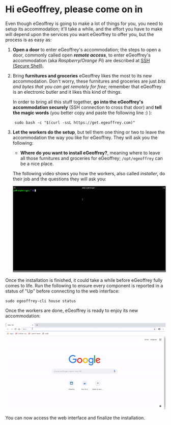 # Hi eGeoffrey, please come on in
Even though eGeoffrey is going to make a lot of things for you, you need to setup its accommodation; it'll take a while, and the effort you have to make will depend upon the services you want eGeoffrey to offer you, but the process is as easy as:

1. **Open a door** to enter eGeoffrey's accommodation; the steps to open a door, commonly called open ***remote access***, to enter eGeoffrey's accommodation (aka *Raspberry/Orange Pi*) are described at [SSH (Secure Shell)](https://www.raspberrypi.org/documentation/remote-access/ssh/).

2. Bring **furnitures and groceries** eGeoffrey likes the most to its new accommodation. Don't worry, these furnitures and groceries are just *bits and bytes that you can get remotely for free*; remember that eGeoffrey is an electronic butler and it likes this kind of things.

    In order to bring all this stuff together, **go into the eGeoffrey's accommodation securely** (SSH connection to cross that door) and **tell the magic words** (you better copy and paste the following line :) ):

```
    sudo bash -c "$(curl -ssL https://get.egeoffrey.com)"
```

3. **Let the workers do the setup**, but tell them one thing or two to leave the accommodation the way you like for eGeoffrey. They will ask you the following:

    - **Where do you want to install eGeoffrey?**, meaning where to leave all those furnitures and groceries for eGeoffrey; ```/opt/egeoffrey``` can be a nice place.

    The following video shows you how the workers, also called *installer*, do their job and the questions they will ask you:

    ![eGeoffrey installation process](img/egeoffrey_install.gif)

Once the installation is finished, it could take a while before eGeoffrey fully comes to life. 
Run the following to ensure every component is reported in a status of "Up" before connecting to the web interface:
```
sudo egeoffrey-cli house status
```

Once the workers are done, eGeoffrey is ready to enjoy its new accommodation:

![eGeoffrey installation process](img/egeoffrey_first_time.gif)

You can now access the web interface and finalize the installation.